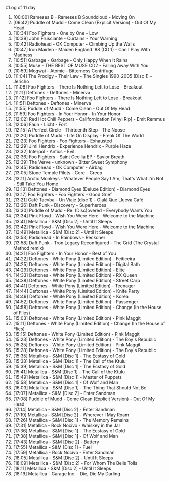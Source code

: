 #Log of 11 day

1. [00:00] Rameses B - Rameses B Soundcloud - Moving On
1. [09:42] Puddle of Mudd - Come Clean (Explicit Version) - Out Of My Head
1. [10:34] Foo Fighters - One by One - Low
1. [10:39] John Frusciante - Curtains - Your Warning
1. [10:42] Radiohead - OK Computer - Climbing Up the Walls
1. [10:47] Iron Maiden - Maiden England '88 (CD 1) - Can I Play With Madness
1. [10:51] Garbage - Garbage - Only Happy When It Rains
1. [10:55] Muse - THE BEST OF MUSE CD2 - Falling Away With You
1. [10:59] Mogwai - Atomic - Bitterness Centrifuge
1. [11:04] The Prodigy - Their Law - The Singles 1990-2005 (Disc 1) - Jericho
1. [11:08] Foo Fighters - There Is Nothing Left to Lose - Breakout
1. [11:11] Deftones - Deftones - Minerva
1. [11:12] Foo Fighters - There Is Nothing Left to Lose - Breakout
1. [11:51] Deftones - Deftones - Minerva
1. [11:55] Puddle of Mudd - Come Clean - Out Of My Head
1. [11:59] Foo Fighters - In Your Honor - In Your Honor
1. [12:02] Red Hot Chili Peppers - Californication [Vinyl Rip] - Emit Remmus
1. [12:06] Faun - Licht - Fort
1. [12:15] A Perfect Circle - Thirteenth Step - The Noose
1. [12:20] Puddle of Mudd - Life On Display - Freak Of The World
1. [12:23] Foo Fighters - Foo Fighters - Exhausted
1. [12:29] Jimi Hendrix - Experience Hendrix - Purple Haze
1. [12:32] Interpol - Antics - Evil
1. [12:36] Foo Fighters - Saint Cecilia EP - Savior Breath
1. [12:39] The Verve - unknown - Bitter Sweet Symphony
1. [12:45] Radiohead - OK Computer - Airbag
1. [13:05] Stone Temple Pilots - Core - Creep
1. [13:11] Arctic Monkeys - Whatever People Say I Am, That's What I'm Not - Still Take You Home
1. [13:13] Deftones - Diamond Eyes (Deluxe Edition) - Diamond Eyes
1. [13:17] Foo Fighters - Foo Fighters - Good Grief
1. [13:21] Café Tacvba - Un Viaje (disc 1) - Ojalá Que Llueva Café
1. [13:26] Daft Punk - Discovery - Superheroes
1. [13:30] Puddle of Mudd - Re: (Disc)overed - Everybody Wants You
1. [13:34] Pink Floyd - Wish You Were Here - Welcome to the Machine
1. [13:41] Metallica - S&M [Disc 2] - Until It Sleeps
1. [13:42] Pink Floyd - Wish You Were Here - Welcome to the Machine
1. [13:49] Metallica - S&M [Disc 2] - Until It Sleeps
1. [13:53] Radiohead - In Rainbows - Reckoner
1. [13:58] Daft Punk - Tron Legacy Reconfigured - The Grid (The Crystal Method remix)
1. [14:21] Foo Fighters - In Your Honor - Best of You
1. [14:22] Deftones - White Pony (Limited Edition) - Feiticeira
1. [14:25] Deftones - White Pony (Limited Edition) - Digital Bath
1. [14:29] Deftones - White Pony (Limited Edition) - Elite
1. [14:33] Deftones - White Pony (Limited Edition) - RX Queen
1. [14:38] Deftones - White Pony (Limited Edition) - Street Carp
1. [14:41] Deftones - White Pony (Limited Edition) - Teenager
1. [14:44] Deftones - White Pony (Limited Edition) - Knife Party
1. [14:49] Deftones - White Pony (Limited Edition) - Korea
1. [14:52] Deftones - White Pony (Limited Edition) - Passenger
1. [14:58] Deftones - White Pony (Limited Edition) - Change (In the House of Flies)
1. [15:03] Deftones - White Pony (Limited Edition) - Pink Maggit
1. [15:11] Deftones - White Pony (Limited Edition) - Change (In the House of Flies)
1. [15:15] Deftones - White Pony (Limited Edition) - Pink Maggit
1. [15:23] Deftones - White Pony (Limited Edition) - The Boy's Republic
1. [15:25] Deftones - White Pony (Limited Edition) - Pink Maggit
1. [15:28] Deftones - White Pony (Limited Edition) - The Boy's Republic
1. [15:35] Metallica - S&M [Disc 1] - The Ecstasy of Gold
1. [15:38] Metallica - S&M [Disc 1] - The Call of the Ktulu
1. [15:39] Metallica - S&M [Disc 1] - The Ecstasy of Gold
1. [15:41] Metallica - S&M [Disc 1] - The Call of the Ktulu
1. [15:49] Metallica - S&M [Disc 1] - Master of Puppets
1. [15:58] Metallica - S&M [Disc 1] - Of Wolf and Man
1. [16:03] Metallica - S&M [Disc 1] - The Thing That Should Not Be
1. [17:07] Metallica - S&M [Disc 2] - Enter Sandman
1. [17:08] Puddle of Mudd - Come Clean (Explicit Version) - Out Of My Head
1. [17:14] Metallica - S&M [Disc 2] - Enter Sandman
1. [17:19] Metallica - S&M [Disc 2] - Wherever I May Roam
1. [17:26] Metallica - S&M [Disc 1] - The Memory Remains
1. [17:31] Metallica - Rock Nocivo - Whiskey in the Jar
1. [17:36] Metallica - S&M [Disc 1] - The Ecstasy of Gold
1. [17:38] Metallica - S&M [Disc 1] - Of Wolf and Man
1. [17:43] Metallica - S&M [Disc 2] - Battery
1. [17:55] Metallica - S&M [Disc 1] - Fuel
1. [17:59] Metallica - Rock Nocivo - Enter Sandman
1. [18:05] Metallica - S&M [Disc 2] - Until It Sleeps
1. [18:09] Metallica - S&M [Disc 2] - For Whom The Bells Tolls
1. [18:11] Metallica - S&M [Disc 2] - Until It Sleeps
1. [18:19] Metallica - Garage Inc. - Die, Die My Darling
